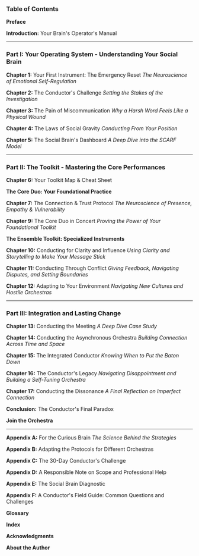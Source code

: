### **Table of Contents**

**Preface**

**Introduction:** Your Brain's Operator's Manual

---

### **Part I: Your Operating System - Understanding Your Social Brain**

**Chapter 1:** Your First Instrument: The Emergency Reset
*The Neuroscience of Emotional Self-Regulation*

**Chapter 2:** The Conductor's Challenge
*Setting the Stakes of the Investigation*

**Chapter 3:** The Pain of Miscommunication
*Why a Harsh Word Feels Like a Physical Wound*

**Chapter 4:** The Laws of Social Gravity
*Conducting From Your Position*

**Chapter 5:** The Social Brain's Dashboard
*A Deep Dive into the SCARF Model*

---

### **Part II: The Toolkit - Mastering the Core Performances**

**Chapter 6:** Your Toolkit Map & Cheat Sheet

**The Core Duo: Your Foundational Practice**

**Chapter 7:** The Connection & Trust Protocol
*The Neuroscience of Presence, Empathy & Vulnerability*

**Chapter 9:** The Core Duo in Concert
*Proving the Power of Your Foundational Toolkit*

**The Ensemble Toolkit: Specialized Instruments**

**Chapter 10:** Conducting for Clarity and Influence
*Using Clarity and Storytelling to Make Your Message Stick*

**Chapter 11:** Conducting Through Conflict
*Giving Feedback, Navigating Disputes, and Setting Boundaries*

**Chapter 12:** Adapting to Your Environment
*Navigating New Cultures and Hostile Orchestras*

---

### **Part III: Integration and Lasting Change**

**Chapter 13:** Conducting the Meeting
*A Deep Dive Case Study*

**Chapter 14:** Conducting the Asynchronous Orchestra
*Building Connection Across Time and Space*

**Chapter 15:** The Integrated Conductor
*Knowing When to Put the Baton Down*

**Chapter 16:** The Conductor's Legacy
*Navigating Disappointment and Building a Self-Tuning Orchestra*

**Chapter 17:** Conducting the Dissonance
*A Final Reflection on Imperfect Connection*

**Conclusion:** The Conductor's Final Paradox

**Join the Orchestra**

---

**Appendix A:** For the Curious Brain
*The Science Behind the Strategies*

**Appendix B:** Adapting the Protocols for Different Orchestras

**Appendix C:** The 30-Day Conductor's Challenge

**Appendix D:** A Responsible Note on Scope and Professional Help

**Appendix E:** The Social Brain Diagnostic

**Appendix F:** A Conductor's Field Guide: Common Questions and Challenges

**Glossary**

**Index**

**Acknowledgments**

**About the Author**
